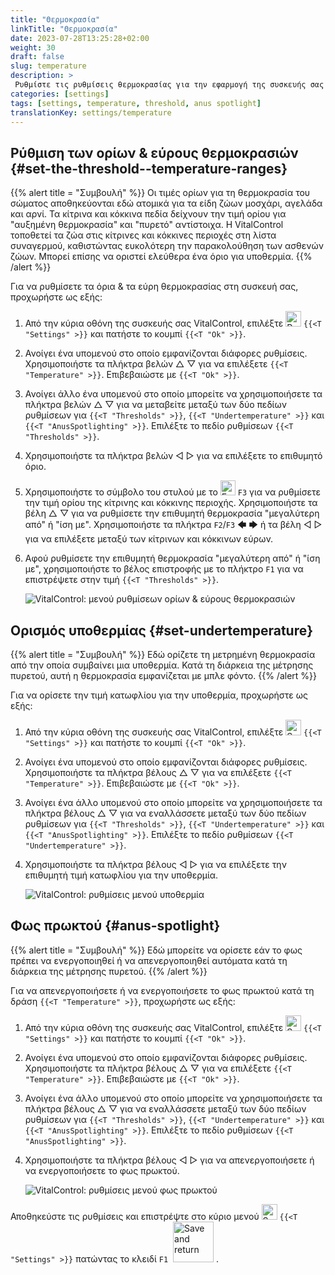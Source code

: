 ```yaml
---
title: "Θερμοκρασία"
linkTitle: "Θερμοκρασία"
date: 2023-07-28T13:25:28+02:00
weight: 30
draft: false
slug: temperature
description: >
 Ρυθμίστε τις ρυθμίσεις θερμοκρασίας για την εφαρμογή της συσκευής σας VitalControl
categories: [settings]
tags: [settings, temperature, threshold, anus spotlight]
translationKey: settings/temperature
---
```

## Ρύθμιση των ορίων & εύρους θερμοκρασιών {#set-the-threshold--temperature-ranges}
{{% alert title = "Συμβουλή" %}}
Οι τιμές ορίων για τη θερμοκρασία του σώματος αποθηκεύονται εδώ ατομικά για τα είδη ζώων μοσχάρι, αγελάδα και αρνί. Τα κίτρινα και κόκκινα πεδία δείχνουν την τιμή ορίου για "αυξημένη θερμοκρασία" και "πυρετό" αντίστοιχα. Η VitalControl τοποθετεί τα ζώα στις κίτρινες και κόκκινες περιοχές στη λίστα συναγερμού, καθιστώντας ευκολότερη την παρακολούθηση των ασθενών ζώων. Μπορεί επίσης να οριστεί ελεύθερα ένα όριο για υποθερμία.
{{% /alert %}}

Για να ρυθμίσετε τα όρια & τα εύρη θερμοκρασίας στη συσκευή σας, προχωρήστε ως εξής:

1. Από την κύρια οθόνη της συσκευής σας VitalControl, επιλέξτε <img src="/icons/gear.svg" width="25" align="bottom" alt="Ρυθμίσεις" /> `{{<T "Settings" >}}` και πατήστε το κουμπί `{{<T "Ok" >}}`.

2. Ανοίγει ένα υπομενού στο οποίο εμφανίζονται διάφορες ρυθμίσεις. Χρησιμοποιήστε τα πλήκτρα βελών △ ▽ για να επιλέξετε `{{<T "Temperature" >}}`. Επιβεβαιώστε με `{{<T "Ok" >}}`.

3. Ανοίγει άλλο ένα υπομενού στο οποίο μπορείτε να χρησιμοποιήσετε τα πλήκτρα βελών △ ▽ για να μεταβείτε μεταξύ των δύο πεδίων ρυθμίσεων για `{{<T "Thresholds" >}}`, `{{<T "Undertemperature" >}}` και `{{<T "AnusSpotlighting" >}}`. Επιλέξτε το πεδίο ρυθμίσεων `{{<T "Thresholds" >}}`.

4. Χρησιμοποιήστε τα πλήκτρα βελών ◁ ▷ για να επιλέξετε το επιθυμητό όριο.

5. Χρησιμοποιήστε το σύμβολο του στυλού με το <img src="/icons/actions/edit.svg" width="24" align="bottom" alt="Επεξεργασία" /> `F3` για να ρυθμίσετε την τιμή ορίου της κίτρινης και κόκκινης περιοχής. Χρησιμοποιήστε τα βέλη △ ▽ για να ρυθμίσετε την επιθυμητή θερμοκρασία "μεγαλύτερη από" ή "ίση με". Χρησιμοποιήστε τα πλήκτρα `F2`/`F3` 🡄 🡆 ή τα βέλη ◁ ▷ για να επιλέξετε μεταξύ των κίτρινων και κόκκινων εύρων.

6. Αφού ρυθμίσετε την επιθυμητή θερμοκρασία "μεγαλύτερη από" ή "ίση με", χρησιμοποιήστε το βέλος επιστροφής με το πλήκτρο `F1` για να επιστρέψετε στην τιμή `{{<T "Thresholds" >}}`.

    ![VitalControl: μενού ρυθμίσεων ορίων & εύρους θερμοκρασιών](../images/threshold.png "Όρια & Εύρος Θερμοκρασιών")

## Ορισμός υποθερμίας {#set-undertemperature}
{{% alert title = "Συμβουλή" %}}
Εδώ ορίζετε τη μετρημένη θερμοκρασία από την οποία συμβαίνει μια υποθερμία. Κατά τη διάρκεια της μέτρησης πυρετού, αυτή η θερμοκρασία εμφανίζεται με μπλε φόντο.
{{% /alert %}}

Για να ορίσετε την τιμή κατωφλίου για την υποθερμία, προχωρήστε ως εξής:

1. Από την κύρια οθόνη της συσκευής σας VitalControl, επιλέξτε <img src="/icons/gear.svg" width="25" align="bottom" alt="Settings" /> `{{<T "Settings" >}}` και πατήστε το κουμπί `{{<T "Ok" >}}`.

2. Ανοίγει ένα υπομενού στο οποίο εμφανίζονται διάφορες ρυθμίσεις. Χρησιμοποιήστε τα πλήκτρα βέλους △ ▽ για να επιλέξετε `{{<T "Temperature" >}}`. Επιβεβαιώστε με `{{<T "Ok" >}}`.

3. Ανοίγει ένα άλλο υπομενού στο οποίο μπορείτε να χρησιμοποιήσετε τα πλήκτρα βέλους △ ▽ για να εναλλάσσετε μεταξύ των δύο πεδίων ρυθμίσεων για `{{<T "Thresholds" >}}`, `{{<T "Undertemperature" >}}` και `{{<T "AnusSpotlighting" >}}`. Επιλέξτε το πεδίο ρυθμίσεων `{{<T "Undertemperature" >}}`.

4. Χρησιμοποιήστε τα πλήκτρα βέλους ◁ ▷ για να επιλέξετε την επιθυμητή τιμή κατωφλίου για την υποθερμία.

    ![VitalControl: ρυθμίσεις μενού υποθερμία](../images/undertemperature.png "Υποθερμία")

## Φως πρωκτού {#anus-spotlight}
{{% alert title = "Συμβουλή" %}}
Εδώ μπορείτε να ορίσετε εάν το φως πρέπει να ενεργοποιηθεί ή να απενεργοποιηθεί αυτόματα κατά τη διάρκεια της μέτρησης πυρετού.
{{% /alert %}}

Για να απενεργοποιήσετε ή να ενεργοποιήσετε το φως πρωκτού κατά τη δράση `{{<T "Temperature" >}}`, προχωρήστε ως εξής:

1. Από την κύρια οθόνη της συσκευής σας VitalControl, επιλέξτε <img src="/icons/gear.svg" width="25" align="bottom" alt="Settings" /> `{{<T "Settings" >}}` και πατήστε το κουμπί `{{<T "Ok" >}}`.

2. Ανοίγει ένα υπομενού στο οποίο εμφανίζονται διάφορες ρυθμίσεις. Χρησιμοποιήστε τα πλήκτρα βέλους △ ▽ για να επιλέξετε `{{<T "Temperature" >}}`. Επιβεβαιώστε με `{{<T "Ok" >}}`.

3. Ανοίγει ένα άλλο υπομενού στο οποίο μπορείτε να χρησιμοποιήσετε τα πλήκτρα βέλους △ ▽ για να εναλλάσσετε μεταξύ των δύο πεδίων ρυθμίσεων για `{{<T "Thresholds" >}}`, `{{<T "Undertemperature" >}}` και `{{<T "AnusSpotlighting" >}}`. Επιλέξτε το πεδίο ρυθμίσεων `{{<T "AnusSpotlighting" >}}`.

4. Χρησιμοποιήστε τα πλήκτρα βέλους ◁ ▷ για να απενεργοποιήσετε ή να ενεργοποιήσετε το φως πρωκτού.

    ![VitalControl: ρυθμίσεις μενού φως πρωκτού](../images/anusspotlight.png "Φως πρωκτού")

Αποθηκεύστε τις ρυθμίσεις και επιστρέψτε στο κύριο μενού <img src="/icons/gear.svg" width="25" align="bottom" alt="Settings" /> `{{<T "Settings" >}}` πατώντας το κλειδί `F1` &nbsp;<img src="/icons/footer/save_exit.svg" width="65" align="bottom" alt="Save and return" />&nbsp;.
